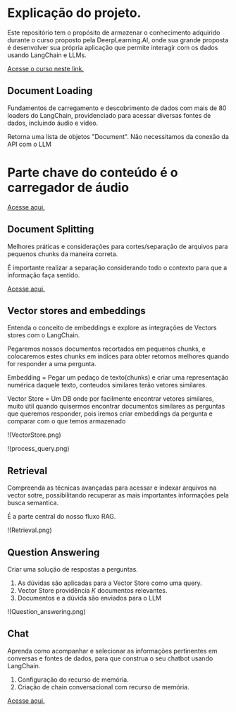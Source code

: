 # Explicação do projeto.

Este repositório tem o propósito de armazenar o conhecimento adquirido durante o curso proposto pela DeerpLearning.AI, onde sua grande proposta é
desenvolver sua própria aplicação que permite interagir com os dados usando LangChain e LLMs.

[Acesse o curso neste link.](https://www.coursera.org/learn/langchain-chat-with-your-data-project/ungradedLti/OgMwW/langchain-chat-with-your-data)

## Document Loading

Fundamentos de carregamento e descobrimento de dados com mais de 80 loaders do LangChain, providenciado para acessar diversas fontes de dados,
incluindo áudio e vídeo.

Retorna uma lista de objetos "Document". Não necessitamos da conexão da API com o LLM

# Parte chave do conteúdo é o carregador de áudio

[Acesse aqui.]()

## Document Splitting

Melhores práticas e considerações para cortes/separação de arquivos para pequenos chunks da maneira correta.

É importante realizar a separação considerando todo o contexto para que a informação faça sentido.

[Acesse aqui.]()

## Vector stores and embeddings

Entenda o conceito de embeddings e explore as integrações de Vectors stores com o LangChain.

Pegaremos nossos documentos recortados em pequenos chunks, e colocaremos estes chunks em indíces para obter retornos melhores
quando for responder a uma pergunta.

Embedding = Pegar um pedaço de texto(chunks) e criar uma representação numérica daquele texto, conteudos similares terão vetores similares.

Vector Store = Um DB onde por facilmente encontrar vetores similares, muito útil quando quisermos encontrar documentos similares
as perguntas que queremos responder, pois iremos criar embeddings da pergunta e comparar com o que temos armazenado

!(VectorStore.png)

!(process_query.png)


## Retrieval

Compreenda as técnicas avançadas para acessar e indexar arquivos na vector sotre, possibilitando recuperar as mais importantes informações
pela busca semantica.

É a parte central do nosso fluxo RAG.

!(Retrieval.png)

## Question Answering

Criar uma solução de respostas a perguntas.

1. As dúvidas são aplicadas para a Vector Store como uma query.
2. Vector Store providência *K* documentos relevantes.
3. Documentos e a dúvida são enviados para o LLM

!(Question_answering.png)

## Chat

Aprenda como acompanhar e selecionar as informações pertinentes em conversas e fontes de dados, para que construa o seu chatbot usando LangChain.

1. Configuração do recurso de memória.
2. Criação de chain conversacional com recurso de memória.

[Acesse aqui.]()